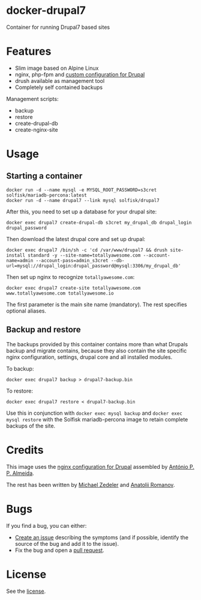 # docker-drupal7

Container for running Drupal7 based sites

# Features

 * Slim image based on Alpine Linux
 * nginx, php-fpm and [custom configuration for Drupal](https://github.com/perusio/drupal-with-nginx)
 * drush available as management tool
 * Completely self contained backups

Management scripts:

 * backup
 * restore
 * create-drupal-db
 * create-nginx-site

# Usage

## Starting a container

    docker run -d --name mysql -e MYSQL_ROOT_PASSWORD=s3cret solfisk/mariadb-percona:latest
    docker run -d --name drupal7 --link mysql solfisk/drupal7

After this, you need to set up a database for your drupal site:

    docker exec drupal7 create-drupal-db s3cret my_drupal_db drupal_login drupal_password

Then download the latest drupal core and set up drupal:

    docker exec drupal7 /bin/sh -c 'cd /var/www/drupal7 && drush site-install standard -y --site-name=totallyawesome.com --account-name=admin --account-pass=admin_s3cret --db-url=mysql://drupal_login:drupal_password@mysql:3306/my_drupal_db'

Then set up nginx to recognize `totallyawesome.com`:

    docker exec drupal7 create-site totallyawesome.com www.totallyawesome.com totallyawesome.io

The first parameter is the main site name (mandatory). The rest specifies optional aliases.

## Backup and restore

The backups provided by this container contains more than what Drupals backup and migrate contains, because they also contain the site specific nginx configuration, settings, drupal core and all installed modules.

To backup:

    docker exec drupal7 backup > drupal7-backup.bin

To restore:

    docker exec drupal7 restore < drupal7-backup.bin

Use this in conjunction with `docker exec mysql backup` and `docker exec mysql restore` with the Solfisk mariadb-percona image to retain complete backups of the site.

# Credits

This image uses the [nginx configuration for Drupal](https://github.com/perusio/drupal-with-nginx) assembled by [António P. P. Almeida](https://github.com/perusio).

The rest has been written by [Michael Zedeler](https://github.com/mzedeler) and [Anatolii Romanov](https://github.com/vodolaz095).

# Bugs

If you find a bug, you can either:

 * [Create an issue](https://github.com/Solfisk/docker-drupal7/issues) describing the symptoms (and if possible, identify the source of the bug and add it to the issue).
 * Fix the bug and open a [pull request](https://github.com/Solfisk/docker-drupal7/pulls).

# License

See the [license](LICENSE).
